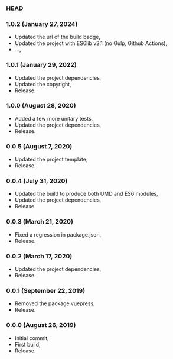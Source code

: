 ### HEAD

### 1.0.2 (January 27, 2024)

  * Updated the url of the build badge,
  * Updated the project with ES6lib v2.1 (no Gulp, Github Actions),
  * ...,


### 1.0.1 (January 29, 2022)

  * Updated the project dependencies,
  * Updated the copyright,
  * Release.


### 1.0.0 (August 28, 2020)

  * Added a few more unitary tests,
  * Updated the project dependencies,
  * Release.


### 0.0.5 (August 7, 2020)

  * Updated the project template,
  * Release.


### 0.0.4 (July 31, 2020)

  * Updated the build to produce both UMD and ES6 modules,
  * Updated the project dependencies,
  * Release.


### 0.0.3 (March 21, 2020)

  * Fixed a regression in package.json,
  * Release.


### 0.0.2 (March 17, 2020)

  * Updated the project dependencies,
  * Release.


### 0.0.1 (September 22, 2019)

  * Removed the package vuepress,
  * Release.


### 0.0.0 (August 26, 2019)

  * Initial commit,
  * First build,
  * Release.
